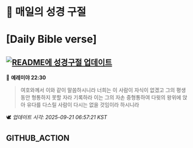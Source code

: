 # 🙏 매일의 성경 구절
# [Daily Bible verse]
## [![README에 성경구절 업데이트](https://github.com/DONGSUKA/first_test/actions/workflows/update-readme-bible.yml/badge.svg)](https://github.com/DONGSUKA/first_test/actions/workflows/update-readme-bible.yml)
<!-- START_BIBLE_VERSE -->
📖 **예레미야 22:30**
> 여호와께서 이와 같이 말씀하시니라 너희는 이 사람이 자식이 없겠고 그의 평생 동안 형통하지 못할 자라 기록하라 이는 그의 자손 중형통하여 다윗의 왕위에 앉아 유다를 다스릴 사람이 다시는 없을 것임이라 하시니라

🕊️ _업데이트 시각: 2025-09-21 06:57:21 KST_
  <!-- END_BIBLE_VERSE -->
## GITHUB_ACTION
